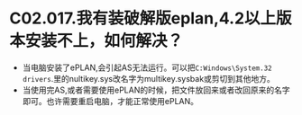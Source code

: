 # C02.017.我有装破解版eplan,4.2以上版本安装不上，如何解决？

- 当电脑安装了ePLAN,会引起AS无法运行。可以把`C:Windows\System.32 drivers`.里的nultikey.sys改名字为multikey.sysbak或剪切到其他地方。
- 当使用完AS,或者需要使用ePLAN的时候，把文件放回来或者改回原来的名字即可。也许需要重启电脑，才能正常使用ePLAN。
